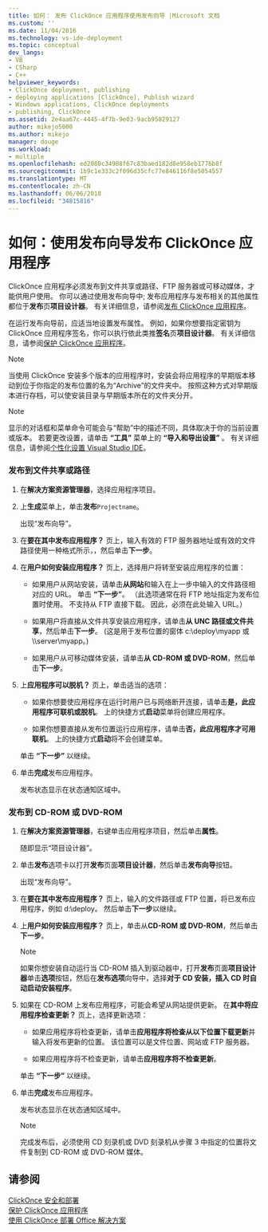 ```yaml
---
title: 如何： 发布 ClickOnce 应用程序使用发布向导 |Microsoft 文档
ms.custom: ''
ms.date: 11/04/2016
ms.technology: vs-ide-deployment
ms.topic: conceptual
dev_langs:
- VB
- CSharp
- C++
helpviewer_keywords:
- ClickOnce deployment, publishing
- deploying applications [ClickOnce], Publish wizard
- Windows applications, ClickOnce deployments
- publishing, ClickOnce
ms.assetid: 2e4aa67c-4445-4f7b-9e03-9acb95829127
author: mikejo5000
ms.author: mikejo
manager: douge
ms.workload:
- multiple
ms.openlocfilehash: ed2080c34908f67c83baed182d8e958eb1776b8f
ms.sourcegitcommit: 1b9c1e333c2f096d35cfc77e846116f8e5054557
ms.translationtype: MT
ms.contentlocale: zh-CN
ms.lasthandoff: 06/06/2018
ms.locfileid: "34815816"
---
```

# <a name="how-to-publish-a-clickonce-application-using-the-publish-wizard"></a>如何：使用发布向导发布 ClickOnce 应用程序
ClickOnce 应用程序必须发布到文件共享或路径、FTP 服务器或可移动媒体，才能供用户使用。 你可以通过使用发布向导中; 发布应用程序与发布相关的其他属性都位于**发布**页**项目设计器**。 有关详细信息，请参阅[发布 ClickOnce 应用程序](../deployment/publishing-clickonce-applications.md)。  
  
 在运行发布向导前，应适当地设置发布属性。 例如，如果你想要指定密钥为 ClickOnce 应用程序签名，你可以执行依此类推**签名**页**项目设计器**。 有关详细信息，请参阅[保护 ClickOnce 应用程序](../deployment/securing-clickonce-applications.md)。  
  
> [!NOTE]
>  当使用 ClickOnce 安装多个版本的应用程序时，安装会将应用程序的早期版本移动到位于你指定的发布位置的名为“Archive”的文件夹中。 按照这种方式对早期版本进行存档，可以使安装目录与早期版本所在的文件夹分开。  
  
> [!NOTE]
>  显示的对话框和菜单命令可能会与“帮助”中的描述不同，具体取决于你的当前设置或版本。 若要更改设置，请单击 **“工具”** 菜单上的 **“导入和导出设置”** 。 有关详细信息，请参阅[个性化设置 Visual Studio IDE](../ide/personalizing-the-visual-studio-ide.md)。  
  
### <a name="to-publish-to-a-file-share-or-path"></a>发布到文件共享或路径  
  
1.  在**解决方案资源管理器**，选择应用程序项目。  
  
2.  上**生成**菜单上，单击**发布**`Projectname`。  
  
     出现“发布向导”。  
  
3.  在**要在其中发布应用程序？** 页上，输入有效的 FTP 服务器地址或有效的文件路径使用一种格式所示，，然后单击**下一步**。  
  
4.  在**用户如何安装应用程序？** 页上，选择用户将转至安装应用程序的位置：  
  
    -   如果用户从网站安装，请单击**从网站**和输入在上一步中输入的文件路径相对应的 URL。 单击 **“下一步”**。 （此选项通常在将 FTP 地址指定为发布位置时使用。 不支持从 FTP 直接下载。 因此，必须在此处输入 URL。）  
  
    -   如果用户将直接从文件共享安装应用程序，请单击**从 UNC 路径或文件共享**，然后单击**下一步**。 (这是用于发布位置的窗体 c:\deploy\myapp 或\\\server\myapp。)  
  
    -   如果用户从可移动媒体安装，请单击**从 CD-ROM 或 DVD-ROM**，然后单击**下一步**。  
  
5.  上**应用程序可以脱机？** 页上，单击适当的选项：  
  
    -   如果你想要使应用程序在运行时用户已与网络断开连接，请单击**是，此应用程序可联机或脱机**。 上的快捷方式**启动**菜单将创建应用程序。  
  
    -   如果你想要直接从发布位置运行应用程序，请单击**否，此应用程序才可用联机**。 上的快捷方式**启动**将不会创建菜单。  
  
     单击 **“下一步”** 以继续。  
  
6.  单击**完成**发布应用程序。  
  
     发布状态显示在状态通知区域中。  
  
### <a name="to-publish-to-a-cd-rom-or-dvd-rom"></a>发布到 CD-ROM 或 DVD-ROM  
  
1.  在**解决方案资源管理器**，右键单击应用程序项目，然后单击**属性**。  
  
     随即显示“项目设计器”。  
  
2.  单击**发布**选项卡以打开**发布**页面**项目设计器**，然后单击**发布向导**按钮。  
  
     出现“发布向导”。  
  
3.  在**要在其中发布应用程序？** 页上，输入的文件路径或 FTP 位置，将已发布应用程序，例如 d:\deploy。 然后单击**下一步**以继续。  
  
4.  上**用户如何安装应用程序？** 页上，单击从**CD-ROM 或 DVD-ROM**，然后单击**下一步**。  
  
    > [!NOTE]
    >  如果你想安装自动运行当 CD-ROM 插入到驱动器中，打开**发布**页面**项目设计器**单击**选项**按钮，然后在**发布选项**向导中，选择**对于 CD 安装，插入 CD 时自动启动安装程序**。  
  
5.  如果在 CD-ROM 上发布应用程序，可能会希望从网站提供更新。 在**其中将应用程序检查更新？** 页上，选择更新选项：  
  
    -   如果应用程序将检查更新，请单击**应用程序将检查从以下位置下载更新**并输入将发布更新的位置。 该位置可以是文件位置、网站或 FTP 服务器。  
  
    -   如果应用程序将不检查更新，请单击**应用程序将不检查更新**。  
  
     单击 **“下一步”** 以继续。  
  
6.  单击**完成**发布应用程序。  
  
     发布状态显示在状态通知区域中。  
  
    > [!NOTE]
    >  完成发布后，必须使用 CD 刻录机或 DVD 刻录机从步骤 3 中指定的位置将文件复制到 CD-ROM 或 DVD-ROM 媒体。  
  
## <a name="see-also"></a>请参阅  
 [ClickOnce 安全和部署](../deployment/clickonce-security-and-deployment.md)   
 [保护 ClickOnce 应用程序](../deployment/securing-clickonce-applications.md)   
 [使用 ClickOnce 部署 Office 解决方案](../vsto/deploying-an-office-solution-by-using-clickonce.md)